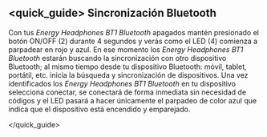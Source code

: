 ## <quick_guide> Sincronización Bluetooth

Con tus *Energy Headphones BT1 Bluetooth* apagados mantén presionado el botón ON/OFF (2) durante 4 segundos y verás como el LED (4) comienza a parpadear en rojo y azul. En ese momento los *Energy Headphones BT1 Bluetooth* estarán buscando la sincronización con otro dispositivo Bluetooth; al mismo tiempo desde tu dispositivo Bluetooth: móvil, tablet, portátil, etc. inicia la búsqueda y sincronización de dispositivos. Una vez identificados los *Energy Headphones BT1 Bluetooth* en tu dispositivo selecciona conectar, se conectará de forma inmediata sin necesidad de códigos y el LED pasará a hacer únicamente el parpadeo de color azul que indica que el dispositivo está encendido y emparejado.

</unique> </quick_guide>
